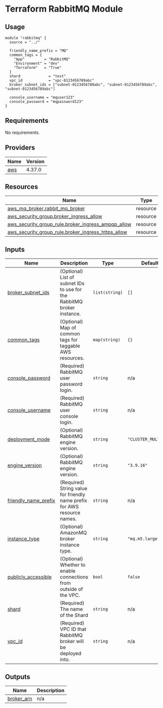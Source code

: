 # Terraform RabbitMQ Module

## Usage

```hcl
module "rabbitmq" {
  source = "../"

  friendly_name_prefix = "MQ"
  common_tags = {
    "App"         = "RabbitMQ"
    "Environment" = "dev"
    "Terraform"   = "True"
  }
  shard             = "test"
  vpc_id            = "vpc-0123456789abc"
  broker_subnet_ids = ["subnet-0123456789abc", "subnet-0123456789abc", "subnet-0123456789abc"]

  console_username = "mquser123"
  console_password = "mqpassword123"
}
```

<!-- BEGIN_TF_DOCS -->

## Requirements

No requirements.

## Providers

| Name                                             | Version |
| ------------------------------------------------ | ------- |
| <a name="provider_aws"></a> [aws](#provider_aws) | 4.37.0  |

## Resources

| Name                                                                                                                                                  | Type     |
| ----------------------------------------------------------------------------------------------------------------------------------------------------- | -------- |
| [aws_mq_broker.rabbit_mq_broker](https://registry.terraform.io/providers/hashicorp/aws/latest/docs/resources/mq_broker)                               | resource |
| [aws_security_group.broker_ingress_allow](https://registry.terraform.io/providers/hashicorp/aws/latest/docs/resources/security_group)                 | resource |
| [aws_security_group_rule.broker_ingress_ampqp_allow](https://registry.terraform.io/providers/hashicorp/aws/latest/docs/resources/security_group_rule) | resource |
| [aws_security_group_rule.broker_ingress_https_allow](https://registry.terraform.io/providers/hashicorp/aws/latest/docs/resources/security_group_rule) | resource |

## Inputs

| Name                                                                                          | Description                                                              | Type           | Default              | Required |
| --------------------------------------------------------------------------------------------- | ------------------------------------------------------------------------ | -------------- | -------------------- | :------: |
| <a name="input_broker_subnet_ids"></a> [broker_subnet_ids](#input_broker_subnet_ids)          | (Optional) List of subnet IDs to use for the RabbitMQ broker instance.   | `list(string)` | `[]`                 |    no    |
| <a name="input_common_tags"></a> [common_tags](#input_common_tags)                            | (Optional) Map of common tags for taggable AWS resources.                | `map(string)`  | `{}`                 |    no    |
| <a name="input_console_password"></a> [console_password](#input_console_password)             | (Required) RabbitMQ user password login.                                 | `string`       | n/a                  |   yes    |
| <a name="input_console_username"></a> [console_username](#input_console_username)             | (Required) RabbitMQ user console login.                                  | `string`       | n/a                  |   yes    |
| <a name="input_deployment_mode"></a> [deployment_mode](#input_deployment_mode)                | (Optional) RabbitMQ engine version.                                      | `string`       | `"CLUSTER_MULTI_AZ"` |    no    |
| <a name="input_engine_version"></a> [engine_version](#input_engine_version)                   | (Optional) RabbitMQ engine version.                                      | `string`       | `"3.9.16"`           |    no    |
| <a name="input_friendly_name_prefix"></a> [friendly_name_prefix](#input_friendly_name_prefix) | (Required) String value for friendly name prefix for AWS resource names. | `string`       | n/a                  |   yes    |
| <a name="input_instance_type"></a> [instance_type](#input_instance_type)                      | (Optional) AmazonMQ broker instance type.                                | `string`       | `"mq.m5.large"`      |    no    |
| <a name="input_publicly_accessible"></a> [publicly_accessible](#input_publicly_accessible)    | (Optional) Whether to enable connections from outside of the VPC.        | `bool`         | `false`              |    no    |
| <a name="input_shard"></a> [shard](#input_shard)                                              | (Required) The name of the Shard                                         | `string`       | n/a                  |   yes    |
| <a name="input_vpc_id"></a> [vpc_id](#input_vpc_id)                                           | (Required) VPC ID that RabbitMQ broker will be deployed into.            | `string`       | n/a                  |   yes    |

## Outputs

| Name                                                              | Description |
| ----------------------------------------------------------------- | ----------- |
| <a name="output_broker_arn"></a> [broker_arn](#output_broker_arn) | n/a         |

<!-- END_TF_DOCS -->
